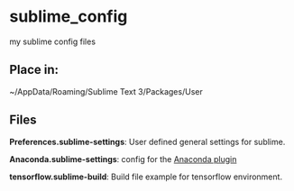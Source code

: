 # sublime_config
my sublime config files


## Place in: 

~/AppData/Roaming/Sublime Text 3/Packages/User



## Files

**Preferences.sublime-settings**: User defined general settings for sublime.

**Anaconda.sublime-settings**: config for the [Anaconda plugin](http://damnwidget.github.io/anaconda/) 

**tensorflow.sublime-build**: Build file example for tensorflow environment.

